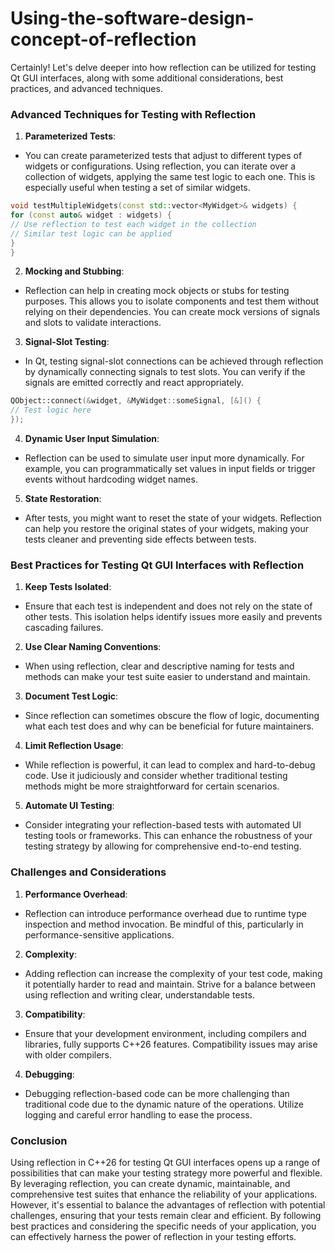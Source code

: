 # Using-the-software-design-concept-of-reflection
Certainly! Let's delve deeper into how reflection can be utilized for testing Qt GUI interfaces, along with some additional considerations, best practices, and advanced techniques.

### Advanced Techniques for Testing with Reflection

1. **Parameterized Tests**:
- You can create parameterized tests that adjust to different types of widgets or configurations. Using reflection, you can iterate over a collection of widgets, applying the same test logic to each one. This is especially useful when testing a set of similar widgets.

```cpp
void testMultipleWidgets(const std::vector<MyWidget>& widgets) {
for (const auto& widget : widgets) {
// Use reflection to test each widget in the collection
// Similar test logic can be applied
}
}
```

2. **Mocking and Stubbing**:
- Reflection can help in creating mock objects or stubs for testing purposes. This allows you to isolate components and test them without relying on their dependencies. You can create mock versions of signals and slots to validate interactions.

3. **Signal-Slot Testing**:
- In Qt, testing signal-slot connections can be achieved through reflection by dynamically connecting signals to test slots. You can verify if the signals are emitted correctly and react appropriately.

```cpp
QObject::connect(&widget, &MyWidget::someSignal, [&]() {
// Test logic here
});
```

4. **Dynamic User Input Simulation**:
- Reflection can be used to simulate user input more dynamically. For example, you can programmatically set values in input fields or trigger events without hardcoding widget names.

5. **State Restoration**:
- After tests, you might want to reset the state of your widgets. Reflection can help you restore the original states of your widgets, making your tests cleaner and preventing side effects between tests.

### Best Practices for Testing Qt GUI Interfaces with Reflection

1. **Keep Tests Isolated**:
- Ensure that each test is independent and does not rely on the state of other tests. This isolation helps identify issues more easily and prevents cascading failures.

2. **Use Clear Naming Conventions**:
- When using reflection, clear and descriptive naming for tests and methods can make your test suite easier to understand and maintain.

3. **Document Test Logic**:
- Since reflection can sometimes obscure the flow of logic, documenting what each test does and why can be beneficial for future maintainers.

4. **Limit Reflection Usage**:
- While reflection is powerful, it can lead to complex and hard-to-debug code. Use it judiciously and consider whether traditional testing methods might be more straightforward for certain scenarios.

5. **Automate UI Testing**:
- Consider integrating your reflection-based tests with automated UI testing tools or frameworks. This can enhance the robustness of your testing strategy by allowing for comprehensive end-to-end testing.

### Challenges and Considerations

1. **Performance Overhead**:
- Reflection can introduce performance overhead due to runtime type inspection and method invocation. Be mindful of this, particularly in performance-sensitive applications.

2. **Complexity**:
- Adding reflection can increase the complexity of your test code, making it potentially harder to read and maintain. Strive for a balance between using reflection and writing clear, understandable tests.

3. **Compatibility**:
- Ensure that your development environment, including compilers and libraries, fully supports C++26 features. Compatibility issues may arise with older compilers.

4. **Debugging**:
- Debugging reflection-based code can be more challenging than traditional code due to the dynamic nature of the operations. Utilize logging and careful error handling to ease the process.

### Conclusion

Using reflection in C++26 for testing Qt GUI interfaces opens up a range of possibilities that can make your testing strategy more powerful and flexible. By leveraging reflection, you can create dynamic, maintainable, and comprehensive test suites that enhance the reliability of your applications. However, it's essential to balance the advantages of reflection with potential challenges, ensuring that your tests remain clear and efficient. By following best practices and considering the specific needs of your application, you can effectively harness the power of reflection in your testing efforts.
